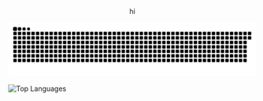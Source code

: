 <p align="center">hi</p>
<p align="center"><img src="https://github.com/popbottoms/popbottoms/blob/output/github-contribution-grid-snake-dark.svg" alt="snake gif" /></p>
<p align="left"><img src="https://github-readme-stats.vercel.app/api/top-langs/?username=popbottoms&theme=dark&hide_border=true&include_all_commits=false&count_private=false&layout=compact" alt="Top Languages" /></p>

